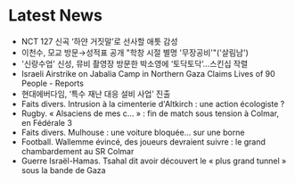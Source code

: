 # Latest News
-  NCT 127 신곡 ‘하얀 거짓말’로 선사할 애틋 감성
-  이천수, 모교 방문→성적표 공개 "학창 시절 별명 '무장공비'"('살림남')
-  '신랑수업' 신성, 뮤비 촬영장 방문한 박소영에 ‘토닥토닥’…스킨십 작렬
-  Israeli Airstrike on Jabalia Camp in Northern Gaza Claims Lives of 90 People - Reports
-  현대에버다임, ‘특수 재난 대응 설비 사업’ 진출
-  Faits divers. Intrusion à la cimenterie d'Altkirch : une action écologiste ?
-  Rugby. « Alsaciens de mes c… » : fin de match sous tension à Colmar, en Fédérale 3
-  Faits divers. Mulhouse : une voiture bloquée... sur une borne
-  Football. Wallemme évincé, des joueurs devraient suivre : le grand chambardement au SR Colmar
-  Guerre Israël-Hamas. Tsahal dit avoir découvert le « plus grand tunnel » sous la bande de Gaza
